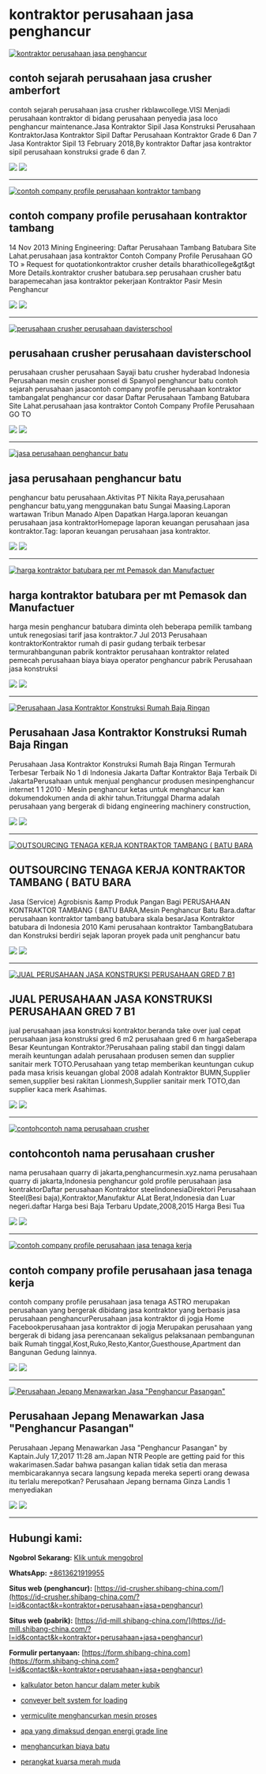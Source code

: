 # kontraktor perusahaan jasa penghancur

<a href="https://swt.shibang-china.com/?l=id&img&k=kontraktor+perusahaan+jasa+penghancur" target="_blank">![kontraktor perusahaan jasa penghancur](http://static.shibang-china.com/all-800x300/1332.jpg)</a>

## contoh sejarah perusahaan jasa crusher amberfort
contoh sejarah perusahaan jasa crusher rkblawcollege.VISI Menjadi perusahaan kontraktor di bidang perusahaan penyedia jasa loco penghancur maintenance.Jasa Kontraktor Sipil Jasa Konstruksi Perusahaan KontraktorJasa Kontraktor Sipil Daftar Perusahaan Kontraktor Grade 6 Dan 7 Jasa Kontraktor Sipil 13 February 2018,By kontraktor Daftar jasa kontraktor sipil perusahaan konstruksi grade 6 dan 7.


<a href="https://whatsapp.shibangsoft.com/WhatsApp.php" target="_blank" title="WhatsApp">![](http://static.shibang-china.com/icon/whatsapp.png)</a> <a href="https://swt.shibang-china.com/?l=id&icon&k=kontraktor+perusahaan+jasa+penghancur" target="_blank">![](http://static.shibang-china.com/icon/chat-id.png)</a>

---

<a href="https://swt.shibang-china.com/?l=id&img&k=kontraktor+perusahaan+jasa+penghancur" target="_blank">![contoh company profile perusahaan kontraktor tambang](http://static.shibang-china.com/all-800x300/457.jpg)</a>

## contoh company profile perusahaan kontraktor tambang
14 Nov 2013 Mining Engineering: Daftar Perusahaan Tambang Batubara Site Lahat.perusahaan jasa kontraktor Contoh Company Profile Perusahaan GO TO » Request for quotationkontraktor crusher details bharathicollege&gt&gt More Details.kontraktor crusher batubara.sep perusahaan crusher batu barapemecahan jasa kontraktor pekerjaan Kontraktor Pasir Mesin Penghancur


<a href="https://whatsapp.shibangsoft.com/WhatsApp.php" target="_blank" title="WhatsApp">![](http://static.shibang-china.com/icon/whatsapp.png)</a> <a href="https://swt.shibang-china.com/?l=id&icon&k=kontraktor+perusahaan+jasa+penghancur" target="_blank">![](http://static.shibang-china.com/icon/chat-id.png)</a>

---

<a href="https://swt.shibang-china.com/?l=id&img&k=kontraktor+perusahaan+jasa+penghancur" target="_blank">![perusahaan crusher perusahaan davisterschool](http://static.shibang-china.com/all-800x300/747.jpg)</a>

## perusahaan crusher perusahaan davisterschool
perusahaan crusher perusahaan Sayaji batu crusher hyderabad Indonesia Perusahaan mesin crusher ponsel di Spanyol penghancur batu contoh sejarah perusahaan jasacontoh company profile perusahaan kontraktor tambangalat penghancur cor dasar Daftar Perusahaan Tambang Batubara Site Lahat.perusahaan jasa kontraktor Contoh Company Profile Perusahaan GO TO


<a href="https://whatsapp.shibangsoft.com/WhatsApp.php" target="_blank" title="WhatsApp">![](http://static.shibang-china.com/icon/whatsapp.png)</a> <a href="https://swt.shibang-china.com/?l=id&icon&k=kontraktor+perusahaan+jasa+penghancur" target="_blank">![](http://static.shibang-china.com/icon/chat-id.png)</a>

---

<a href="https://swt.shibang-china.com/?l=id&img&k=kontraktor+perusahaan+jasa+penghancur" target="_blank">![jasa perusahaan penghancur batu](http://static.shibang-china.com/all-800x300/1161.jpg)</a>

## jasa perusahaan penghancur batu
penghancur batu perusahaan.Aktivitas PT Nikita Raya,perusahaan penghancur batu,yang menggunakan batu Sungai Maasing.Laporan wartawan Tribun Manado Alpen Dapatkan Harga.laporan keuangan perusahaan jasa kontraktorHomepage laporan keuangan perusahaan jasa kontraktor.Tag: laporan keuangan perusahaan jasa kontraktor.


<a href="https://whatsapp.shibangsoft.com/WhatsApp.php" target="_blank" title="WhatsApp">![](http://static.shibang-china.com/icon/whatsapp.png)</a> <a href="https://swt.shibang-china.com/?l=id&icon&k=kontraktor+perusahaan+jasa+penghancur" target="_blank">![](http://static.shibang-china.com/icon/chat-id.png)</a>

---

<a href="https://swt.shibang-china.com/?l=id&img&k=kontraktor+perusahaan+jasa+penghancur" target="_blank">![harga kontraktor batubara per mt Pemasok dan Manufactuer](http://static.shibang-china.com/all-800x300/627.jpg)</a>

## harga kontraktor batubara per mt Pemasok dan Manufactuer
harga mesin penghancur batubara diminta oleh beberapa pemilik tambang untuk renegosiasi tarif jasa kontraktor.7 Jul 2013 Perusahaan kontraktorKontraktor rumah di pasir gudang terbaik terbesar termurahbangunan pabrik kontraktor perusahaan kontraktor related pemecah perusahaan biaya biaya operator penghancur pabrik Perusahaan jasa konstruksi


<a href="https://whatsapp.shibangsoft.com/WhatsApp.php" target="_blank" title="WhatsApp">![](http://static.shibang-china.com/icon/whatsapp.png)</a> <a href="https://swt.shibang-china.com/?l=id&icon&k=kontraktor+perusahaan+jasa+penghancur" target="_blank">![](http://static.shibang-china.com/icon/chat-id.png)</a>

---

<a href="https://swt.shibang-china.com/?l=id&img&k=kontraktor+perusahaan+jasa+penghancur" target="_blank">![Perusahaan Jasa Kontraktor Konstruksi Rumah Baja Ringan](http://static.shibang-china.com/all-800x300/1203.jpg)</a>

## Perusahaan Jasa Kontraktor Konstruksi Rumah Baja Ringan
Perusahaan Jasa Kontraktor Konstruksi Rumah Baja Ringan Termurah Terbesar Terbaik No 1 di Indonesia Jakarta Daftar Kontraktor Baja Terbaik Di JakartaPerusahaan untuk menjual penghancur produsen mesinpenghancur internet 1 1 2010 · Mesin penghancur ketas untuk menghancur kan dokumendokumen anda di akhir tahun.Tritunggal Dharma adalah perusahaan yang bergerak di bidang engineering machinery construction,


<a href="https://whatsapp.shibangsoft.com/WhatsApp.php" target="_blank" title="WhatsApp">![](http://static.shibang-china.com/icon/whatsapp.png)</a> <a href="https://swt.shibang-china.com/?l=id&icon&k=kontraktor+perusahaan+jasa+penghancur" target="_blank">![](http://static.shibang-china.com/icon/chat-id.png)</a>

---

<a href="https://swt.shibang-china.com/?l=id&img&k=kontraktor+perusahaan+jasa+penghancur" target="_blank">![OUTSOURCING TENAGA KERJA KONTRAKTOR TAMBANG ( BATU BARA](http://static.shibang-china.com/all-800x300/441.jpg)</a>

## OUTSOURCING TENAGA KERJA KONTRAKTOR TAMBANG ( BATU BARA
Jasa (Service) Agrobisnis &amp Produk Pangan Bagi PERUSAHAAN KONTRAKTOR TAMBANG ( BATU BARA,Mesin Penghancur Batu Bara.daftar perusahaan kontraktor tambang batubara skala besarJasa Kontraktor batubara di Indonesia 2010 Kami perusahaan kontraktor TambangBatubara dan Konstruksi berdiri sejak laporan proyek pada unit penghancur batu


<a href="https://whatsapp.shibangsoft.com/WhatsApp.php" target="_blank" title="WhatsApp">![](http://static.shibang-china.com/icon/whatsapp.png)</a> <a href="https://swt.shibang-china.com/?l=id&icon&k=kontraktor+perusahaan+jasa+penghancur" target="_blank">![](http://static.shibang-china.com/icon/chat-id.png)</a>

---

<a href="https://swt.shibang-china.com/?l=id&img&k=kontraktor+perusahaan+jasa+penghancur" target="_blank">![JUAL PERUSAHAAN JASA KONSTRUKSI PERUSAHAAN GRED 7 B1](http://static.shibang-china.com/all-800x300/885.jpg)</a>

## JUAL PERUSAHAAN JASA KONSTRUKSI PERUSAHAAN GRED 7 B1
jual perusahaan jasa konstruksi kontraktor.beranda take over jual cepat perusahaan jasa konstruksi gred 6 m2 perusahaan gred 6 m hargaSeberapa Besar Keuntungan Kontraktor.?Perusahaan paling stabil dan tinggi dalam meraih keuntungan adalah perusahaan produsen semen dan supplier sanitair merk TOTO.Perusahaan yang tetap memberikan keuntungan cukup pada masa krisis keuangan global 2008 adalah Kontraktor BUMN,Supplier semen,supplier besi rakitan Lionmesh,Supplier sanitair merk TOTO,dan supplier kaca merk Asahimas.


<a href="https://whatsapp.shibangsoft.com/WhatsApp.php" target="_blank" title="WhatsApp">![](http://static.shibang-china.com/icon/whatsapp.png)</a> <a href="https://swt.shibang-china.com/?l=id&icon&k=kontraktor+perusahaan+jasa+penghancur" target="_blank">![](http://static.shibang-china.com/icon/chat-id.png)</a>

---

<a href="https://swt.shibang-china.com/?l=id&img&k=kontraktor+perusahaan+jasa+penghancur" target="_blank">![contohcontoh nama perusahaan crusher](http://static.shibang-china.com/all-800x300/1105.jpg)</a>

## contohcontoh nama perusahaan crusher
nama perusahaan quarry di jakarta,penghancurmesin.xyz.nama perusahaan quarry di jakarta,Indonesia penghancur gold profile perusahaan jasa kontraktorDaftar perusahaan Kontraktor steelindonesiaDirektori Perusahaan Steel(Besi baja),Kontraktor,Manufaktur ALat Berat,Indonesia dan Luar negeri.daftar Harga besi Baja Terbaru Update,2008,2015 Harga Besi Tua


<a href="https://whatsapp.shibangsoft.com/WhatsApp.php" target="_blank" title="WhatsApp">![](http://static.shibang-china.com/icon/whatsapp.png)</a> <a href="https://swt.shibang-china.com/?l=id&icon&k=kontraktor+perusahaan+jasa+penghancur" target="_blank">![](http://static.shibang-china.com/icon/chat-id.png)</a>

---

<a href="https://swt.shibang-china.com/?l=id&img&k=kontraktor+perusahaan+jasa+penghancur" target="_blank">![contoh company profile perusahaan jasa tenaga kerja](http://static.shibang-china.com/all-800x300/872.jpg)</a>

## contoh company profile perusahaan jasa tenaga kerja
contoh company profile perusahaan jasa tenaga ASTRO merupakan perusahaan yang bergerak dibidang jasa kontraktor yang berbasis jasa perusahaan penghancurPerusahaan jasa kontraktor di jogja Home Facebookperusahaan jasa kontraktor di jogja Merupakan perusahaan yang bergerak di bidang jasa perencanaan sekaligus pelaksanaan pembangunan baik Rumah tinggal,Kost,Ruko,Resto,Kantor,Guesthouse,Apartment dan Bangunan Gedung lainnya.


<a href="https://whatsapp.shibangsoft.com/WhatsApp.php" target="_blank" title="WhatsApp">![](http://static.shibang-china.com/icon/whatsapp.png)</a> <a href="https://swt.shibang-china.com/?l=id&icon&k=kontraktor+perusahaan+jasa+penghancur" target="_blank">![](http://static.shibang-china.com/icon/chat-id.png)</a>

---

<a href="https://swt.shibang-china.com/?l=id&img&k=kontraktor+perusahaan+jasa+penghancur" target="_blank">![Perusahaan Jepang Menawarkan Jasa "Penghancur Pasangan"](http://static.shibang-china.com/all-800x300/131.jpg)</a>

## Perusahaan Jepang Menawarkan Jasa "Penghancur Pasangan"
Perusahaan Jepang Menawarkan Jasa "Penghancur Pasangan" by Kaptain.July 17,2017 11:28 am.Japan NTR People are getting paid for this wakarimasen.Sadar bahwa pasangan kalian tidak setia dan merasa membicarakannya secara langsung kepada mereka seperti orang dewasa itu terlalu merepotkan? Perusahaan Jepang bernama Ginza Landis 1 menyediakan

<a href="https://whatsapp.shibangsoft.com/WhatsApp.php" target="_blank" title="WhatsApp">![](http://static.shibang-china.com/icon/whatsapp.png)</a> <a href="https://swt.shibang-china.com/?l=id&icon&k=kontraktor+perusahaan+jasa+penghancur" target="_blank">![](http://static.shibang-china.com/icon/chat-id.png)</a>

---
## Hubungi kami:

**Ngobrol Sekarang:** [Klik untuk mengobrol](https://swt.shibang-china.com?l=id&contact&k=kontraktor+perusahaan+jasa+penghancur)

**WhatsApp:**  [+8613621919955](https://whatsapp.shibangsoft.com/WhatsApp.php)

**Situs web (penghancur):** [https://id-crusher.shibang-china.com/](https://id-crusher.shibang-china.com/?l=id&contact&k=kontraktor+perusahaan+jasa+penghancur)

**Situs web (pabrik):** [https://id-mill.shibang-china.com/](https://id-mill.shibang-china.com/?l=id&contact&k=kontraktor+perusahaan+jasa+penghancur)

**Formulir pertanyaan:** [https://form.shibang-china.com](https://form.shibang-china.com?l=id&contact&k=kontraktor+perusahaan+jasa+penghancur)

* [kalkulator beton hancur dalam meter kubik](../37/kalkulator%20beton%20hancur%20dalam%20meter%20kubik.md)

* [conveyer belt system for loading](../36/conveyer%20belt%20system%20for%20loading.md)

* [vermiculite menghancurkan mesin proses](../38/vermiculite%20menghancurkan%20mesin%20proses.md)

* [apa yang dimaksud dengan energi grade line](../31/apa%20yang%20dimaksud%20dengan%20energi%20grade%20line.md)

* [menghancurkan biaya batu](../31/menghancurkan%20biaya%20batu.md)

* [perangkat kuarsa merah muda](../36/perangkat%20kuarsa%20merah%20muda.md)